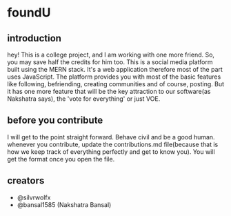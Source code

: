 # foundU
## introduction
hey! This is a college project, and I am working with one more friend. So, you may save half the credits for him too. This is a social media platform built using the MERN stack. It's a web application therefore most of the part uses JavaScript. The platform provides you with most of the basic features like following, befriending, creating communities and of course, posting. But it has one more feature that will be the key attraction to our software(as Nakshatra says), the 'vote for everything' or just VOE.
## before you contribute
I will get to the point straight forward. Behave civil and be a good human. whenever you contribute, update the contributions.md file(because that is how we keep track of everything perfectly and get to know you). You will get the format once you open the file. 
## creators
- @silvrwolfx
- @bansal1585 (Nakshatra Bansal)
